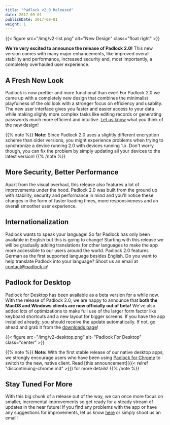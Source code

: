 ```yaml
---
title: "Padlock v2.0 Released"
date: 2017-09-01
publishDate: 2017-09-01
weight: 1
---
```


{{< figure src="/img/v2-list.png" alt="New Design" class="float right" >}}

**We're very excited to announce the release of Padlock 2.0!** This new version
comes with many major enhancements, like improved overall stability and
performance, increased security and, most importantly, a completely overhauled
user experience.

## A Fresh New Look

Padlock is now prettier and more functional than ever! For Padlock 2.0 we came
up with a completely new design that combines the minimalist playfulness of the
old look with a stronger focus on efficiency and usablity. The new user
interface gives you faster and easier access to your data while making slighly
more complex tasks like editing records or generating passwords much more
efficient and intuitive. [Let us know](mailto:support@padlock.io) what you
think of the new design!

{{% note %}}
**Note:** Since Padlock 2.0 uses a slightly different encryption scheme than
older versions, you might experience problems when trying to synchronize a
device running 2.0 with devices running 1.x. Don't worry though,
you can fix the problem by simply updating all your devices to the latest
version!
{{% /note %}}

## More Security, Better Performance

Apart from the visual overhaul, this release also features a lot of improvements
under the hood. Padlock 2.0 was built from the ground up with stability, security
and performance in mind and you'll notice these changes in the form of faster
loading times, more responsiveness and an overall smoother user experience.

## Internationalization

Padlock wants to speak your language! So far Padlock has only been available in
English but this is going to change! Starting with this release we will be gradually
adding translations for other languages to make the app more accessible to our
users around the world. Padlock 2.0 features German as the first supported language
besides English. Do you want to help translate Padlock into your language?
Shoot us an email at [contact@padlock.io](mailto:contact@padlock.io)!

## Padlock for Desktop

Padlock for Desktop has been available as a beta version for a while now. With
the release of Padlock 2.0, we are happy to announce that **both the MacOS and
Windows clients are now officially out of beta!** We've also added lots of
optimizations to make full use of the larger form factor like keyboard
shortcuts and a new layout for bigger screens. If you have the app installed
already, you should receive the update automatically. If not, go ahead and
grab it from the [downloads page](/downloads/)!

{{< figure src="/img/v2-desktop.png" alt="Padlock For Desktop" class="center" >}}

{{% note %}}
**Note:** With the first stable release of our native desktop apps, we strongly
encourage users who have been using [Padlock for
Chrome](https://chrome.google.com/webstore/detail/padlock/npkoefjfcjbknoeadfkbcdpbapaamcif)
to switch to the new, native client. Read [this announcement]({{< relref
"discontinuing-chrome.md" >}}) for more details!
{{% /note %}}

## Stay Tuned For More

With this big chunk of a release out of the way, we can once more focus on
smaller, incremental improvements so get ready for a steady stream of updates
in the near future! If you find any problems with the app or have any suggestions
for improvements, let us know [here](https://github.com/MaKleSoft/padlock/issues)
or simply shoot us an email!
